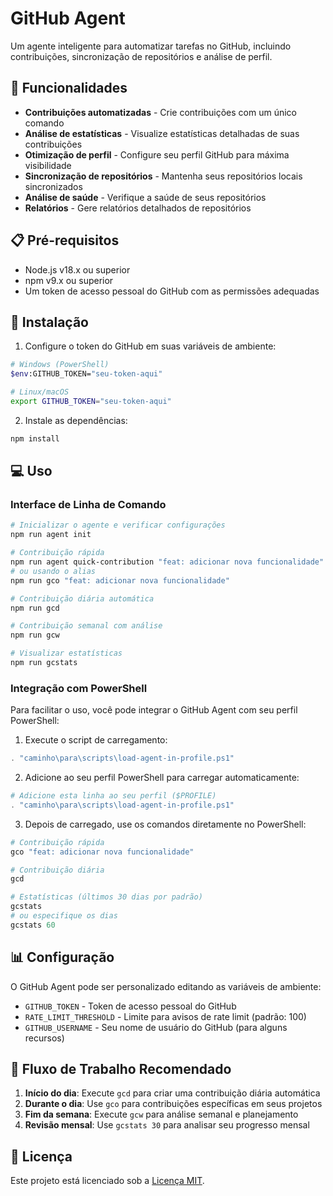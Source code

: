 # GitHub Agent

Um agente inteligente para automatizar tarefas no GitHub, incluindo contribuições, sincronização de repositórios e análise de perfil.

## 🚀 Funcionalidades

- **Contribuições automatizadas** - Crie contribuições com um único comando
- **Análise de estatísticas** - Visualize estatísticas detalhadas de suas contribuições
- **Otimização de perfil** - Configure seu perfil GitHub para máxima visibilidade
- **Sincronização de repositórios** - Mantenha seus repositórios locais sincronizados
- **Análise de saúde** - Verifique a saúde de seus repositórios
- **Relatórios** - Gere relatórios detalhados de repositórios

## 📋 Pré-requisitos

- Node.js v18.x ou superior
- npm v9.x ou superior
- Um token de acesso pessoal do GitHub com as permissões adequadas

## 🔧 Instalação

1. Configure o token do GitHub em suas variáveis de ambiente:

```bash
# Windows (PowerShell)
$env:GITHUB_TOKEN="seu-token-aqui"

# Linux/macOS
export GITHUB_TOKEN="seu-token-aqui"
```

2. Instale as dependências:

```bash
npm install
```

## 💻 Uso

### Interface de Linha de Comando

```bash
# Inicializar o agente e verificar configurações
npm run agent init

# Contribuição rápida
npm run agent quick-contribution "feat: adicionar nova funcionalidade"
# ou usando o alias
npm run gco "feat: adicionar nova funcionalidade"

# Contribuição diária automática
npm run gcd

# Contribuição semanal com análise
npm run gcw

# Visualizar estatísticas
npm run gcstats
```

### Integração com PowerShell

Para facilitar o uso, você pode integrar o GitHub Agent com seu perfil PowerShell:

1. Execute o script de carregamento:

```powershell
. "caminho\para\scripts\load-agent-in-profile.ps1"
```

2. Adicione ao seu perfil PowerShell para carregar automaticamente:

```powershell
# Adicione esta linha ao seu perfil ($PROFILE)
. "caminho\para\scripts\load-agent-in-profile.ps1"
```

3. Depois de carregado, use os comandos diretamente no PowerShell:

```powershell
# Contribuição rápida
gco "feat: adicionar nova funcionalidade"

# Contribuição diária
gcd

# Estatísticas (últimos 30 dias por padrão)
gcstats
# ou especifique os dias
gcstats 60
```

## 📊 Configuração

O GitHub Agent pode ser personalizado editando as variáveis de ambiente:

- `GITHUB_TOKEN` - Token de acesso pessoal do GitHub
- `RATE_LIMIT_THRESHOLD` - Limite para avisos de rate limit (padrão: 100)
- `GITHUB_USERNAME` - Seu nome de usuário do GitHub (para alguns recursos)

## 🔄 Fluxo de Trabalho Recomendado

1. **Início do dia**: Execute `gcd` para criar uma contribuição diária automática
2. **Durante o dia**: Use `gco` para contribuições específicas em seus projetos
3. **Fim da semana**: Execute `gcw` para análise semanal e planejamento
4. **Revisão mensal**: Use `gcstats 30` para analisar seu progresso mensal

## 📝 Licença

Este projeto está licenciado sob a [Licença MIT](../LICENSE).

